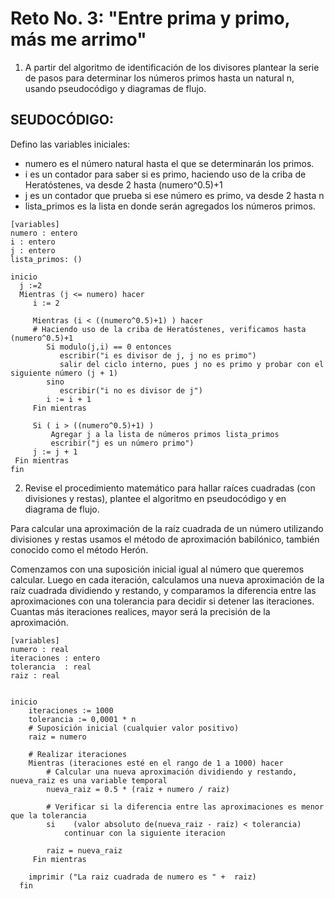 # Reto No. 3: "Entre prima y primo, más me arrimo"
1.  A partir del algoritmo de identificación de los divisores plantear la serie de pasos para determinar los números primos hasta un natural n, usando pseudocódigo y diagramas de flujo.

## SEUDOCÓDIGO: 
Defino las variables iniciales:
 - numero es el número natural hasta el que se determinarán los primos.
 - i es un contador para saber si es primo, haciendo uso de la criba de Heratóstenes, va desde 2 hasta (numero^0.5)+1
 - j es un contador que prueba si ese número es primo, va desde 2 hasta n
 - lista_primos es la lista en donde serán agregados los números primos.

```pseudocode
[variables]
numero : entero    
i : entero    
j : entero
lista_primos: ()  

inicio
  j :=2
  Mientras (j <= numero) hacer
     i := 2
 
     Mientras (i < ((numero^0.5)+1) ) hacer
     # Haciendo uso de la criba de Heratóstenes, verificamos hasta (numero^0.5)+1
        Si modulo(j,i) == 0 entonces
           escribir("i es divisor de j, j no es primo")
           salir del ciclo interno, pues j no es primo y probar con el siguiente número (j + 1) 
        sino
           escribir("i no es divisor de j")
        i := i + 1
     Fin mientras

     Si ( i > ((numero^0.5)+1) )
         Agregar j a la lista de números primos lista_primos
         escribir("j es un número primo")
     j := j + 1
 Fin mientras
fin
```




2. Revise el procedimiento matemático para hallar raíces cuadradas (con divisiones y restas), plantee el algoritmo en pseudocódigo y en diagrama de flujo.

Para calcular una aproximación de la raíz cuadrada de un número utilizando divisiones y restas usamos el método de aproximación babilónico, también conocido como el método Herón.

Comenzamos con una suposición inicial igual al número que queremos calcular. Luego en cada iteración, calculamos una nueva aproximación de la raíz cuadrada dividiendo y restando, y comparamos la diferencia entre las aproximaciones con una tolerancia para decidir si detener las iteraciones. Cuantas más iteraciones realices, mayor será la precisión de la aproximación.

```pseudocode
[variables]
numero : real
iteraciones : entero
tolerancia  : real
raiz : real 


inicio
    iteraciones := 1000
    tolerancia := 0,0001 * n
    # Suposición inicial (cualquier valor positivo)
    raiz = numero

    # Realizar iteraciones
    Mientras (iteraciones esté en el rango de 1 a 1000) hacer
        # Calcular una nueva aproximación dividiendo y restando, nueva_raiz es una variable temporal
        nueva_raiz = 0.5 * (raiz + numero / raiz)

        # Verificar si la diferencia entre las aproximaciones es menor que la tolerancia
        si    (valor absoluto de(nueva_raiz - raiz) < tolerancia)
            continuar con la siguiente iteracion

        raiz = nueva_raiz
     Fin mientras

    imprimir ("La raiz cuadrada de numero es " +  raiz)
  fin

```


